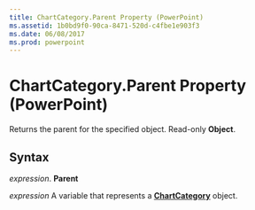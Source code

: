 ```yaml
---
title: ChartCategory.Parent Property (PowerPoint)
ms.assetid: 1b0bd9f0-90ca-8471-520d-c4fbe1e903f3
ms.date: 06/08/2017
ms.prod: powerpoint
---
```



# ChartCategory.Parent Property (PowerPoint)

Returns the parent for the specified object. Read-only **Object**.


## Syntax

 _expression_. **Parent**

 _expression_ A variable that represents a **[ChartCategory](chartcategory-object-powerpoint.md)** object.


